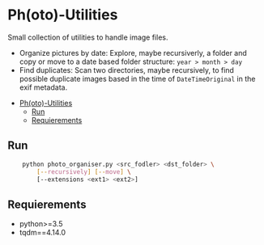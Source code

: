 Ph(oto)-Utilities
=======

Small collection of utilities to handle image files.

- Organize pictures by date: Explore, maybe recursiverly, a folder and 
  copy or move to a date based folder structure: `year > month > day`
- Find duplicates: Scan two directories, maybe recursively, to find possible duplicate images based in the time of `DateTimeOriginal` in the exif metadata. 

<!--ts-->
   * [Ph(oto)-Utilities](#photo-utilities)
      * [Run](#run)
      * [Requierements](#requierements)

<!-- Added by: jose, at: Sat  9 May 19:21:18 CEST 2020 -->

<!--te-->

Run
--

```sh
	python photo_organiser.py <src_fodler> <dst_folder> \
        [--recursively] [--move] \
        [--extensions <ext1> <ext2>]
```

Requierements
-------

* python>=3.5
* tqdm==4.14.0
